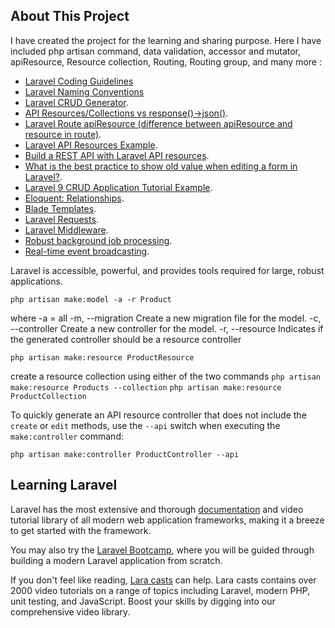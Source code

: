 
## About This Project

I have created the project for the learning and sharing purpose. Here I have included php artisan command, data validation, accessor and mutator, apiResource, Resource collection, Routing, Routing group, and many more :

- [Laravel Coding Guidelines](https://xqsit.github.io/laravel-coding-guidelines/docs/naming-conventions/)
- [Laravel Naming Conventions](https://webdevetc.com/blog/laravel-naming-conventions/)
- [Laravel CRUD Generator](https://github.com/misterdebug/crud-generator-laravel).
- [API Resources/Collections vs response()->json()](https://laracasts.com/discuss/channels/laravel/api-resourcescollections-vs-response-json).
- [Laravel Route apiResource (difference between apiResource and resource in route)](https://stackoverflow.com/questions/54721576/laravel-route-apiresource-difference-between-apiresource-and-resource-in-route).
- [Laravel API Resources Example](https://dev.to/dalelantowork/laravel-8-api-resources-for-beginners-2cpa).
- [Build a REST API with Laravel API resources](https://pusher.com/blog/build-rest-api-laravel-api-resources/).
- [What is the best practice to show old value when editing a form in Laravel?](https://stackoverflow.com/questions/38461677/what-is-the-best-practice-to-show-old-value-when-editing-a-form-in-laravel).
- [Laravel 9 CRUD Application Tutorial Example](https://www.itsolutionstuff.com/post/laravel-9-crud-application-tutorial-exampleexample.html).
- [Eloquent: Relationships](https://laravel.com/docs/9.x/eloquent-relationships#has-many-through).
- [Blade Templates](https://laravel.com/docs/9.x/blade).
- [Laravel Requests](https://laravel.com/docs/9.x/requests).
- [Laravel Middleware](https://laravel.com/docs/10.x/middleware).
- [Robust background job processing](https://laravel.com/docs/queues).
- [Real-time event broadcasting](https://laravel.com/docs/broadcasting).

Laravel is accessible, powerful, and provides tools required for large, robust applications.

`php artisan make:model -a -r Product`

where -a = all
-m, --migration Create a new migration file for the model.
-c, --controller Create a new controller for the model.
-r, --resource Indicates if the generated controller should be a resource controller

`php artisan make:resource ProductResource`

create a resource collection using either of the two commands
`php artisan make:resource Products --collection`
`php artisan make:resource ProductCollection`

To quickly generate an API resource controller that does not include the `create` or `edit` methods, use the `--api` switch when executing the `make:controller` command:

`php artisan make:controller ProductController --api`

## Learning Laravel

Laravel has the most extensive and thorough [documentation](https://laravel.com/docs) and video tutorial library of all modern web application frameworks, making it a breeze to get started with the framework.

You may also try the [Laravel Bootcamp](https://bootcamp.laravel.com), where you will be guided through building a modern Laravel application from scratch.

If you don't feel like reading, [Lara casts](https://laracasts.com) can help. Lara casts contains over 2000 video tutorials on a range of topics including Laravel, modern PHP, unit testing, and JavaScript. Boost your skills by digging into our comprehensive video library.

